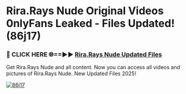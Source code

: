 # Rira.Rays Nude Original Videos 0nlyFans Leaked - Files Updated! (86j17)

<h3>🔴 CLICK HERE 🌐==►► <a href="https://tinyurl.com/yc6ubb5a" rel="nofollow">Rira.Rays Nude Updated Files</a></h3>

Get Rira.Rays Nude and all content. Now you can access all videos and pictures of Rira.Rays Nude. New Updated Files 2025!

[![86j17](https://i.imgur.com/7eu0CRL.gif)](https://tinyurl.com/yc6ubb5a)
